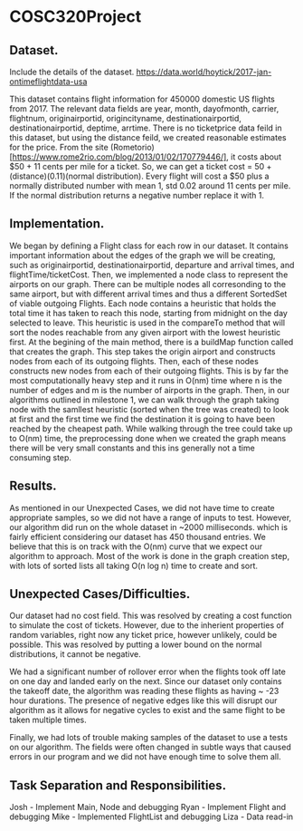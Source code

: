 # COSC320Project

## Dataset.
Include the details of the dataset.
https://data.world/hoytick/2017-jan-ontimeflightdata-usa

This dataset contains flight information for 450000 domestic US flights from 2017. The relevant data fields are year, month, dayofmonth, carrier, flightnum, originairportid, origincityname, destinationairportid, destinationairportid, deptime, arrtime. There is no ticketprice data feild in this dataset, but using the distance feild, we created reasonable estimates for the price. From the site (Rometorio)[https://www.rome2rio.com/blog/2013/01/02/170779446/], it costs about $50 + 11 cents per mile for a ticket. So, we can get a ticket cost = 50 + (distance)(0.11)(normal distribution).  Every flight will cost a $50 plus a normally distributed number with mean 1, std 0.02 around 11 cents per mile. If the normal distribution returns a negative number replace it with 1.


## Implementation. 
We began by defining a Flight class for each row in our dataset. It contains important information about the edges of the graph we will be creating, such as originairportid, destinationairportid, departure and arrival times, and flightTime/ticketCost. Then, we implemented a node class to represent the airports on our graph. There can be multiple nodes all corresonding to the same airport, but with different arrival times and thus a different SortedSet of viable outgoing Flights. Each node contains a heuristic that holds the total time it has taken to reach this node, starting from midnight on the day selected to leave. This heuristic is used in the compareTo method that will sort the nodes reachable from any given airport with the lowest heuristic first. At the begining of the main method, there is a buildMap function called that creates the graph. This step takes the origin airport and constructs nodes from each of its outgoing flights. Then, each of these nodes constructs new nodes from each of their outgoing flights. This is by far the most computationally heavy step and it runs in O(nm) time where n is the number of edges and m is the number of airports in the graph. Then, in our algorithms outlined in milestone 1, we can walk through the graph taking node with the samllest heuristic (sorted when the tree was created) to look at first and the first time we find the destination it is going to have been reached by the cheapest path. While walking through the tree could take up to O(nm) time, the preprocessing done when we created the graph means there will be very small constants and this ins generally not a time consuming step.

## Results. 
As mentioned in our Unexpected Cases, we did not have time to create appropriate samples, so we did not have a range of inputs to test. However, our algorithm did run on the whole dataset in ~2000 milliseconds. which is fairly efficient considering our dataset has 450 thousand entries. We believe that this is on track with the O(nm) curve that we expect our algorithm to approach. Most of the work is done in the graph creation step, with lots of sorted lists all taking O(n log n) time to create and sort.

## Unexpected Cases/Difficulties. 
Our dataset had no cost field. This was resolved by creating a cost function to simulate the cost of tickets. However, due to the inherient properties of random variables, right now any ticket price, however unlikely, could be possible. This was resolved by putting a lower bound on the normal distributions, it cannot be negative. 

We had a significant number of rollover error when the flights took off late on one day and landed early on the next. Since our dataset only contains the takeoff date, the algorithm was reading these flights as having ~ -23 hour durations. The presence of negative edges like this will disrupt our algorithm as it allows for negative cycles to exist and the same flight to be taken multiple times. 

Finally, we had lots of trouble making samples of the dataset to use a tests on our algorithm. The fields were often changed in subtle ways that caused errors in our program and we did not have enough time to solve them all. 

## Task Separation and Responsibilities. 
Josh - Implement Main, Node and debugging
Ryan - Implement Flight and debugging
Mike - Implemented FlightList and debugging
Liza - Data read-in
